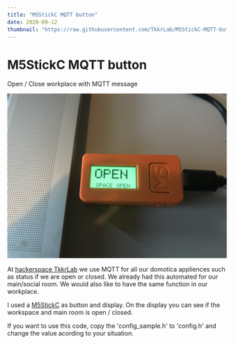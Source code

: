 ```yaml
---
title: "M5StickC MQTT button"
date: 2020-09-12
thumbnail: "https://raw.githubusercontent.com/TkkrLab/M5StickC-MQTT-button/master/M5StcikC_MQTT_Button.JPG"
---
```


# M5StickC MQTT button
 Open / Close workplace with MQTT message

![M5StickC used as MQTT button](M5StcikC_MQTT_Button.JPG)

At [hackerspace TkkrLab](https://tkkrlab.nl) we use MQTT for all our domotica appliences such as status if we are open or closed. We already had this automated for our main/social room. We would also like to have the same function in our workplace.

I used a [M5StickC](https://s.click.aliexpress.com/e/_dUw3fXr) as button and display. On the display you can see if the workspace and main room is open / closed.

If you want to use this code, copy the 'config_sample.h' to 'config.h' and change the value acording to your situation.
